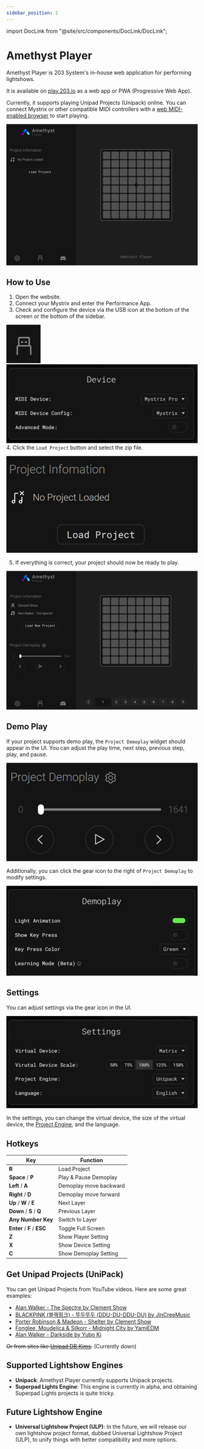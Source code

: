 ```yaml
---
sidebar_position: 1
---
```


import DocLink from "@site/src/components/DocLink/DocLink";

# Amethyst Player

Amethyst Player is 203 System's in-house web application for performing lightshows.

It is available on [play.203.io](https://play.203.io) as a web app or PWA (Progressive Web App).

Currently, it supports playing Unipad Projects (Unipack) online. You can connect Mystrix or other compatible MIDI controllers with a [web MIDI-enabled browser](https://developer.mozilla.org/en-US/docs/Web/API/MIDIAccess#Browser_compatibility) to start playing.

![Amethyst Player UI](MainUI.png)

## How to Use

1. Open the website.
2. Connect your Mystrix and enter the <DocLink to="/docs/MatrixOS/Applications/Performance">Performance App</DocLink>.
3. Check and configure the device via the USB icon at the bottom of the screen or the bottom of the sidebar.

![USB Icon](USB.png)
![Device Config](DeviceConfig.png) 4. Click the `Load Project` button and select the zip file.

![Load Project](LoadProject.png)

5. If everything is correct, your project should now be ready to play.

![Project Loaded](ProjectLoaded.png)

## Demo Play

If your project supports demo play, the `Project Demoplay` widget should appear in the UI. You can adjust the play time, next step, previous step, play, and pause.

![Demoplay](Demoplay.png)

Additionally, you can click the gear icon to the right of `Project Demoplay` to modify settings.

![Demoplay Settings](DemoplaySettings.png)

## Settings

You can adjust settings via the gear icon in the UI.

![Settings](Settings.png)

In the settings, you can change the virtual device, the size of the virtual device, the [Project Engine](#supported-lightshow-engines), and the language.

## Hotkeys

| Key                         | Function               |
| --------------------------- | ---------------------- |
| **R**                       | Load Project           |
| **Space** / **P**           | Play & Pause Demoplay  |
| **Left** / **A**            | Demoplay move backward |
| **Right** / **D**           | Demoplay move forward  |
| **Up** / **W** / **E**      | Next Layer             |
| **Down** / **S** / **Q**    | Previous Layer         |
| **Any Number Key**          | Switch to Layer        |
| **Enter** / **F** / **ESC** | Toggle Full Screen     |
| **Z**                       | Show Player Setting    |
| **X**                       | Show Device Setting    |
| **C**                       | Show Demoplay Setting  |

## Get Unipad Projects (UniPack)

You can get Unipad Projects from YouTube videos. Here are some great examples:

- [Alan Walker - The Spectre by Clement Show](https://www.youtube.com/watch?v=-96eVsFJW-M)
- [BLACKPINK (블랙핑크) - 뚜두뚜두 (DDU-DU-DDU-DU) by JinCreeMusic](https://www.youtube.com/watch?v=QTsq8lM9uqg)
- [Porter Robinson & Madeon - Shelter by Clement Show](https://www.youtube.com/watch?v=TnPQg9h6Un0)
- [Fonglee, Moudelica & Silkorr - Midnight City by YamiEDM](https://www.youtube.com/watch?v=KYiaGXlBxLE)
- [Alan Walker - Darkside by Yubo Ki](https://www.youtube.com/watch?v=ZtSGblqfmKQ)

~~Or from sites like [Unipad DB Kims](https://unipad.dbkims.com/).~~ (Currently down)

## Supported Lightshow Engines

- **Unipack**: Amethyst Player currently supports Unipack projects.
- **Superpad Lights Engine**: This engine is currently in alpha, and obtaining Superpad Lights projects is quite tricky.

## Future Lightshow Engine

- **Universal Lightshow Project (ULP)**: In the future, we will release our own lightshow project format, dubbed Universal Lightshow Project (ULP), to unify things with better compatibility and more options.
